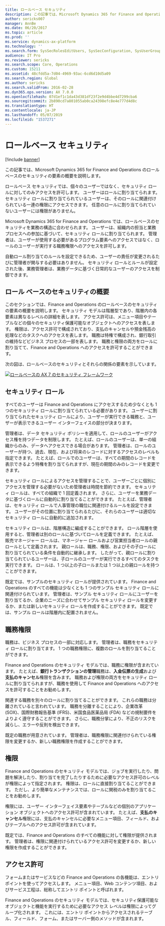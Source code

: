 ```yaml
---
title: ロールベース セキュリティ
description: この記事では、Microsoft Dynamics 365 for Finance and Operations のロールベースのセキュリティの要素の概要を説明します。
author: sericks007
manager: AnnBe
ms.date: 06/20/2017
ms.topic: article
ms.prod: ''
ms.service: dynamics-ax-platform
ms.technology: ''
ms.search.form: SysSecRolesEditUsers, SysSecConfiguration, SysUserGroupInfo, SysSecRoleExcludeUsers
audience: IT Pro
ms.reviewer: sericks
ms.search.scope: Core, Operations
ms.custom: 15211
ms.assetid: 48cfdd5a-7d04-4969-93ac-6cd6d10d5a09
ms.search.region: Global
ms.author: sericks
ms.search.validFrom: 2016-02-28
ms.dyn365.ops.version: AX 7.0.0
ms.openlocfilehash: 07d1ef1c1da43d381df23f2e9d4bbe4d7299cba6
ms.sourcegitcommit: 2b890cd7a801055ab0ca24398efc8e4e777d4d8c
ms.translationtype: HT
ms.contentlocale: ja-JP
ms.lasthandoff: 05/07/2019
ms.locfileid: "1537271"
---
```

# <a name="role-based-security"></a>ロールベース セキュリティ

[!include [banner](../includes/banner.md)]

この記事では、Microsoft Dynamics 365 for Finance and Operations のロールベースのセキュリティの要素の概要を説明します。 

ロールベース セキュリティでは、個々のユーザーではなく、セキュリティ ロールに対してのみアクセスを許可します。 ユーザーはロールに割り当てられます。 セキュリティ ロールに割り当てられているユーザーは、そのロールに関連付けられている一連の権限にアクセスできます。 任意のロールに割り当てられていないユーザーには権限がありません。 

Microsoft Dynamics 365 for Finance and Operations では、ロールベースのセキュリティを業務の構造に合わせられます。 ユーザーは、組織内の担当と業務プロセスへの参加に基づいて、セキュリティ ロールに割り当てられます。 管理者は、ユーザーが使用する必要があるプログラム要素へのアクセスではなく、ロールのユーザーが実行する職務権限へのアクセスを許可します。 

自動ロール割り当てのルールを設定できるため、ユーザーの責任が変更されるたびに管理者が関与する必要はありません。 セキュリティ ロールとルールが設定された後、業務管理者は、業務データに基づく日常的なユーザーのアクセスを制御できます。

<a name="overview-of-role-based-security"></a>ロール ベースのセキュリティの概要
-------------------------------

このセクションでは、Finance and Operations のロールベースのセキュリティの要素の概要を説明します。 セキュリティ モデルは階層型であり、階層内の各要素は異なるレベルの詳細を表します。 アクセス許可は、メニュー項目やテーブルなどの個々のセキュリティ保護可能なオブジェクトへのアクセスを表します。 権限は、アクセス許可で構成されており、支払のキャンセルや預金残高の処理などのタスクへのアクセスを表します。 職務は特権で構成され、銀行取引の維持などビジネス プロセスの一部を表します。 職務と権限の両方をロールに割り当てて、Finance and Operations へのアクセスを許可することができます。 

次の図は、ロールベースのセキュリティとそれらの関係の要素を示しています。 

[![ロールベースの AX 7 のセキュリティ フレームワーク](./media/rbs.png)](./media/rbs.png)

<a name="security-roles"></a>セキュリティ ロール
--------------

すべてのユーザーは Finance and Operations にアクセスするため少なくとも 1 つのセキュリティ ロールに割り当てられている必要があります。 ユーザーに割り当てられたセキュリティ ロールにより、ユーザーが実行できる職務と、ユーザーが表示できるユーザー インターフェイスの部分が決まります。 

管理者は、データ セキュリティ ポリシーを適用して、ロールのユーザーがアクセス権を持つデータを制限します。 たとえば、ロールのユーザーは、単一の組織からのみ、データへアクセスできる場合があります。 管理者は、ロールのユーザーが持つ、過去、現在、および将来のレコードに対するアクセスのレベルも指定できます。 たとえば、ロールでのユーザーは、すべての期間のレコードを表示できるよう特権を割り当てられますが、現在の期間のみのレコードを変更できます。 

セキュリティ ロールによるアクセスを管理することで、ユーザーごとに個別にアクセスを管理する必要がないため管理者は時間を節約できます。 セキュリティ ロールは、すべての組織で 1 回定義されます。 さらに、ユーザーを業務データに基づくロールに自動的に割り当てることができます。 たとえば、管理者は、セキュリティ ロールで人事管理の職位に関連付けるルールを設定できます。 ユーザーがその位置に割り当てられるたびに、それらのユーザーは適切なセキュリティ ロールに自動的に追加されます。 

セキュリティ ロールは、階層構造に編成することができます。 ロール階層を使用すると、管理者は別のロールに基づいてロールを定義できます。 たとえば、販売マネージャー ロールは、マネージャー ロールおよび営業担当者ロールの親ロールとして定義されます。 親ロールは、職務、権限、およびその子ロールに割り当てられている条件を自動的に継承します。 したがって、親ロールに割り当てられているユーザーは、子ロールのユーザーが実行できるすべてのタスクを実行できます。 ロールは、1 つ以上の子ロールまたは 1 つ以上の親ロールを持つことができます。 

既定では、サンプルのセキュリティ ロールが提供されています。 Finance and Operations のすべての機能は少なくとも 1 つのサンプル セキュリティ ロールに関連付けられています。 管理者は、サンプル セキュリティ ロールにユーザーを割り当てるか、企業のニーズに合わせてサンプル セキュリティ ロールを変更するか、または新しいセキュリティ ロールを作成することができます。 既定では、サンプル ロールは階層内に配置されません。

## <a name="duties"></a>職務権限
職務は、ビジネス プロセスの一部に対応します。 管理者は、職務をセキュリティ ロールに割り当てます。 1 つの職務権限に、複数のロールを割り当てることができます。 

Finance and Operations のセキュリティ モデルでは、職務に権限が含まれています。 たとえば、**銀行トランザクションの管理**職務は、**入金伝票の生成**および**支払のキャンセル**権限を含みます。 職務および権限の両方をセキュリティ ロールに割り当てられますが、職務を使用して Finance and Operations へのアクセスを許可することをお勧めします。 

関連する職務を別々のロールに割り当てることができます。 これらの職務は分離されていると言われています。 職務を分離することにより、企業改革 (SOX)、国際財務報告基準 (IFRS)、米国食品医薬品局 (FDA) などの規制要件をよりよく遵守することができます。 さらに、職務分掌により、不正のリスクを減らし、エラーや反則を検出できます。 

既定の職務が用意されています。 管理者は、職務権限に関連付けられている権限を変更するか、新しい職務権限を作成することができます。

## <a name="privileges"></a>権限
Finance and Operations のセキュリティ モデルでは、ジョブを実行したり、問題を解決したり、割り当てを完了したりするために必要なアクセス許可のレベルが権限によって指定されます。 権限は、ロールに直接割り当てることができます。 ただし、より簡単なメンテナンスでは、ロールに関税のみを割り当てることをお勧めします。 

権限には、ユーザー インターフェイス要素やテーブルなどの個別のアプリケーション オブジェクトへのアクセス許可が含まれています。 たとえば、**支払のキャンセル**権限には、支払のキャンセルに必要なメニュー項目、フィールド、およびテーブルへのアクセス許可が含まれています。 

既定では、Finance and Operations のすべての機能に対して権限が提供されます。 管理者は、権限に関連付けられているアクセス許可を変更するか、新しい権限を作成することができます。

## <a name="permissions"></a>アクセス許可
フォームまたはサービスなどの Finance and Operations の各機能は、エントリ ポイントを使ってアクセスします。 メニュー項目、Web コンテンツ項目、およびサービス工程は、総称してエントリ ポイントと呼ばれます。 

Finance and Operations のセキュリティ モデルでは、セキュリティ保護可能なオブジェクトと機能を実行するために必要なアクセス レベルは権限によってグループ化されます。 これには、エントリ ポイントからアクセスされるテーブル、フィールド、フォーム、またはサーバー側のメソッドが含まれます。





